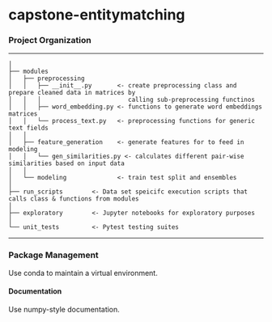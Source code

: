 # capstone-entitymatching

### Project Organization

------------
    │
    ├── modules
    │   ├── preprocessing
    │   │   ├── __init__.py       <- create preprocessing class and prepare cleaned data in matrices by
    │   │   │                        calling sub-preprocessing functinos
    │   │   ├── word_embedding.py <- functions to generate word embeddings matrices
    │   │   └── process_text.py   <- preprocessing functions for generic text fields
    │   │
    │   ├── feature_generation    <- generate features for to feed in modeling
    │   │   └── gen_similarities.py <- calculates different pair-wise similarities based on input data
    │   │
    │   └── modeling              <- train test split and ensembles
    │
    ├── run_scripts        <- Data set speicifc execution scripts that calls class & functions from modules
    │
    ├── exploratory        <- Jupyter notebooks for exploratory purposes
    │
    └── unit_tests         <- Pytest testing suites
--------

### Package Management

Use conda to maintain a virtual environment.

#### Documentation

Use numpy-style documentation.
